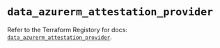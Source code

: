 # `data_azurerm_attestation_provider`

Refer to the Terraform Registory for docs: [`data_azurerm_attestation_provider`](https://registry.terraform.io/providers/hashicorp/azurerm/3.79.0/docs/data-sources/attestation_provider).
